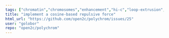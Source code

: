 ```yaml
---
tags: ["chromatin","chromosomes","enhancement","hi-c","loop-extrusion","polymer","simulation"]
title: "implement a cosine-based repulsive force"
html_url: "https://github.com/open2c/polychrom/issues/25"
user: "golobor"
repo: "open2c/polychrom"
---
```



